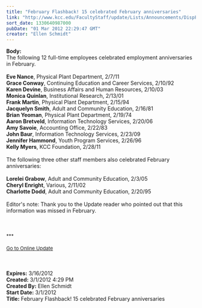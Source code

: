 ```yaml
---
title: "February Flashback! 15 celebrated February anniversaries"
link: "http://www.kcc.edu/FacultyStaff/update/Lists/Announcements/DispForm.aspx?ID=624"
sort_date: 1330640987000
pubDate: "01 Mar 2012 22:29:47 GMT"
creator: "Ellen Schmidt"
---
```


<div><b>Body:</b> <div class="ExternalClassCF62FD77617349648C0F34F029C424B0"><div>The following 12 full-time employees celebrated employment anniversaries in February.</div>
<div> </div>
<div><strong>Eve Nance</strong>, Physical Plant Department, 2/7/11<br /><strong>Grace Conway</strong>, Continuing Education and Career Services, 2/10/92<br /><strong>Karen Devine</strong>, Business Affairs and Human Resources, 2/10/03<br /><strong>Monica Quinlan</strong>, Institutional Research, 2/13/01<br /><strong>Frank Martin</strong>, Physical Plant Department, 2/15/94<br /><strong>Jacquelyn Smith</strong>, Adult and Community Education, 2/16/81<br /><strong>Brian Yeoman</strong>, Physical Plant Department, 2/19/74<br /><strong>Aaron Bretveld</strong>, Information Technology Services, 2/20/06<br /><strong>Amy Savoie</strong>, Accounting Office, 2/22/83<br /><strong>John Baur</strong>, Information Technology Services, 2/23/09<br /><strong>Jennifer Hammond</strong>, Youth Program Services, 2/26/96<br /><strong>Kelly Myers</strong>, KCC Foundation, 2/28/11<br /> <br />The following three other staff members also celebrated February anniversaries:<br /> <br /><strong>Lorelei Grabow</strong>, Adult and Community Education, 2/3/05<br /><strong>Cheryl Enright</strong>, Various, 2/11/02<br /><strong>Charlotte Dodd</strong>, Adult and Community Education, 2/20/95<br /> <br />Editor's note: Thank you to the Update reader who pointed out that this information was missed in February. </div>
<div> </div>
<div> </div>
<div>
<div><font size="2"></font> </div><font size="2"></font>
<div class="ExternalClass7CB6F0AE4C034A11984BA2D9503D528D"><font size="2">***</font></div>
<div class="ExternalClass7CB6F0AE4C034A11984BA2D9503D528D"><font size="2"></font> </div>
<div class="ExternalClass7CB6F0AE4C034A11984BA2D9503D528D"><font size="2"><a href="/FacultyStaff/update/Pages/dailyupdate.aspx">Go to Online Update</a></font><font size="2"></font></div>
<div class="ExternalClass7CB6F0AE4C034A11984BA2D9503D528D"><font size="2"></font> </div>
<div class="ExternalClass7CB6F0AE4C034A11984BA2D9503D528D"><font size="2"></font> </div>
<div class="ExternalClass7CB6F0AE4C034A11984BA2D9503D528D"><font size="2"> </div></font></div></div></div>
<div><b>Expires:</b> 3/16/2012</div>
<div><b>Created:</b> 3/1/2012 4:29 PM</div>
<div><b>Created By:</b> Ellen Schmidt</div>
<div><b>Start Date:</b> 3/1/2012</div>
<div><b>Title:</b> February Flashback! 15 celebrated February anniversaries</div>
